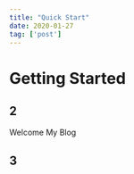 ```yaml
---
title: "Quick Start"
date: 2020-01-27
tag: ['post']
---
```


# Getting Started

## 2

Welcome My Blog

## 3

